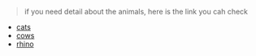 > if you need detail about the animals, here is the link you cah check 
* [cats](https://github.com/mustafadurmusNl/animals/blob/main/cats.md)
* [cows](https://github.com/mustafadurmusNl/animals/blob/main/cows.md)
* [rhino](https://github.com/mustafadurmusNl/animals/blob/main/rhino.md)
